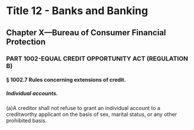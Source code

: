 
# Title 12 - Banks and Banking
## Chapter X—Bureau of Consumer Financial Protection
### PART 1002-EQUAL CREDIT OPPORTUNITY ACT (REGULATION B)
#### § 1002.7 Rules concerning extensions of credit.
##### Individual accounts.

(a)A creditor shall not refuse to grant an individual account to a creditworthy applicant on the basis of sex, marital status, or any other prohibited basis.
